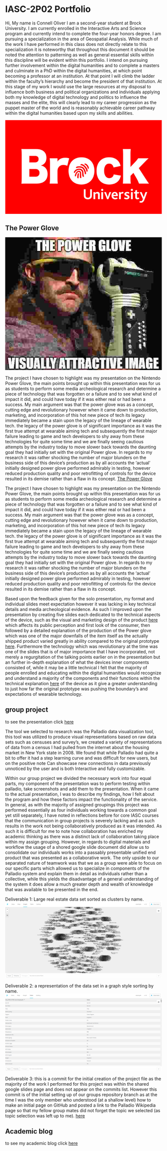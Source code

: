 # IASC-2P02 Portfolio

Hi, My name is Connell Oliver I am a second-year student at Brock University. I am currently enrolled in the Interactive Arts and Science program and currently intend to complete the four-year honors degree. I am pursuing a specialization in the area of Geospatial Analysis. While much of the work I have performed in this class does not directly relate to this specialization it is noteworthy that throughout this document it should be noted the attention to patterning as well as general essential skills within this discipline will be evident within this portfolio. I intend on pursuing further involvement within the digital humanities and to complete a masters and culminate in a PhD within the digital humanities, at which point becoming a professor at an institution. At that point I will climb the ladder within the faculty’s hierarchy and become the president of that institution. At this stage of my work I would use the large resources at my disposal to influence both business and political organizations and individuals applying both my knowledge of digital technology and politics to influence the masses and the elite, this will clearly lead to my career progression as the puppet master of the world and is reasonably achievable career pathway within the digital humanities based upon my skills and abilities.

![](images/f13916da-192a-4d6e-aee8-3a3aa8353428.png)

## The Power Glove
![](images/aLN3X.jpg)

The project I have chosen to highlight was my presentation on the Nintendo Power Glove, the main points brought up within this presentation was for us as students to perform some media archeological research and determine a piece of technology that was forgotten or a failure and to see what kind of impact it did, and could have today if it was either real or had been a success. My main argument was that the power glove was as a concept, cutting edge and revolutionary however when it came down to production, marketing, and incorporation of this hot new piece of tech its legacy immediately became a stain upon the legacy of the lineage of wearable tech. the legacy of the power glove is of significant importance as it was the first true attempt at wearable aiming tech and subsequently the first major failure leading to game and tech developers to shy away from these technologies for quite some time and we are finally seeing cautious attempts by the industry today to move slower back towards the daunting goal they had initially set with the original Power glove. In regards to my research it was rather shocking the number of major blunders on the business side of this device’s production as by all accounts the ‘actual’ initially designed power glove performed admirably in testing, however reduced production quality and poor retrofitting of controls for the device resulted in its demise rather than a flaw in its concept.
[The Power Glove](reveal/index.html)

The project I have chosen to highlight was my presentation on the Nintendo Power Glove, the main points brought up within this presentation was for us as students to perform some media archeological research and determine a piece of technology that was forgotten or a failure and to see what kind of impact it did, and could have today if it was either real or had been a success. My main argument was that the power glove was as a concept, cutting edge and revolutionary however when it came down to production, marketing, and incorporation of this hot new piece of tech its legacy immediately became a stain upon the legacy of the lineage of wearable tech. the legacy of the power glove is of significant importance as it was the first true attempt at wearable aiming tech and subsequently the first major failure leading to game and tech developers to shy away from these technologies for quite some time and we are finally seeing cautious attempts by the industry today to move slower back towards the daunting goal they had initially set with the original Power glove. In regards to my research it was rather shocking the number of major blunders on the business side of this device’s production as by all accounts the ‘actual’ initially designed power glove performed admirably in testing, however reduced production quality and poor retrofitting of controls for the device resulted in its demise rather than a flaw in its concept.

Based upon the feedback given for the solo presentation, my format and individual slides meet expectation however it was lacking in key technical details and media archeological evidence. As such I improved upon the presentation by creating five slides each dedicated to the technical aspects of the device, such as the visual and marketing design of the product [here](https://github.com/carlthecactus/IASC-2P02/commit/873409b6cf6d5195904a84ec85122fb9007dc668#diff-890f068779e43beb317787310daafa5c)  which affects its public perception and first look of the consumer, then followed by a detailed explanation of the production of the Power glove which was one of the major downfalls of the item itself as the actually shipped product varied greatly in ability compared to the original prototype [here](https://github.com/carlthecactus/IASC-2P02/commit/a425f58f43f27c1c51dc545f3694a5b02351e877#diff-890f068779e43beb317787310daafa5c). Furthermore the technology which was revolutionary at the time was one of the slides that is of major importance that I have incorporated, not merely a regurgitation of the talking points earlier on in the presentation but an further in-depth explanation of what the devices inner components consisted of, while it may be a little technical I felt that the majority of people enrolled and educating within the digital humanities would recognize and understand a majority of the components and their functions within the technical explanation [here](https://github.com/carlthecactus/IASC-2P02/commit/9ed75438ee9f023bd940367c6106614fa11fcc30#diff-890f068779e43beb317787310daafa5c) of the device as it give a greater understanding to just how far the original prototype was pushing the boundary’s and expectations of wearable technology.

## group project

to see the presentation click [here](https://docs.google.com/presentation/d/1yaZbkcikFoIxXl-E5EmHkoj-OGK1jH4FrHXMuCH7YCM/edit#slide=id.g4f63bf794e_1_1539)

The tool we selected to research was the Palladio data visualization tool, this tool was utilized to produce visual representations based on raw data sets such as censuses and survey’s, we created a variety of representations of data from a census I had pulled from the internet about the housing market in New York state in 2008. We found that while Palladio had quite a bit to offer it had a step learning curve and was difficult for new users, but on the positive note Can showcase new connections in data previously unnoticed by the user and is both Interactive and fully customizable.

Within our group project we divided the necessary work into four equal parts, my component of the presentation was to perform testing within palladio, take screenshots and add them to the presentation. When it came to the actual presentation, I was to describe my findings, how I felt about the program and how these factors impact the functionality of the service. In general, as with the majority of assigned groupings this project was performed essentially as four individuals working towards a common goal yet still separately, I have noted in reflections before for core IASC courses that the communication in group projects is severely lacking and as such results in the work not being collaboratively produced as it was intended. As such it is difficult for me to note how collaboration has enriched my academic thinking as there was a distinct lack of collaboration taking place within my assign grouping. However, in regards to digital materials and workflow the usage of a shored google slide document did allow us to consolidate our individuals works into a passably presentable unified end product that was presented as a collaborative work. The only upside to our separated nature of teamwork was that we as a group were able to focus on our specific parts which allowed us to specialize in components of the Palladio system and explain them in detail as individuals rather than a collective, while this yields the disadvantage of a general understanding of the system it does allow a much greater depth and wealth of knowledge that was available to be presented in the end.


Deliverable 1: Large real estate data set sorted as clusters by name.
![](images/project1.png)

Deliverable 2: a representation of the data set in a graph style sorting by name.
![](images/project2.png)

Deliverable 3: this is a commit for the initial creation of the project file as the majority of the work I performed for this project was within the shared google slides page and does not appear on the commits list. However this commit is of the initial setting up of our groups repository branch as at the time I was the only member who understood (at a shallow level) how to make an initial page on GitHub and posted a link to the Palladio Wikipedia page so that my fellow group mates did not forget the topic we selected (as topic selection was left up to me).
[here](https://github.com/IascAtBrock/IASC-2P02-TeamPresentations/commit/f0939c0fdfd49fd49a86ea4f6384181980ff10f8)

## Academic blog

to see my academic blog click [here](blog.md)
